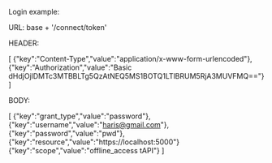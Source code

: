 ﻿Login example:

URL: base + '/connect/token'

HEADER:

[
{"key":"Content-Type","value":"application/x-www-form-urlencoded"},
{"key":"Authorization","value":"Basic dHdjOjlDMTc3MTBBLTg5QzAtNEQ5MS1BOTQ1LTlBRUM5RjA3MUVFMQ=="}
]

BODY:

[
{"key":"grant_type","value":"password"},
{"key":"username","value":"haris@gmail.com"},
{"key":"password","value":"pwd"},
{"key":"resource","value":"https://localhost:5000"}
{"key":"scope","value":"offline_access tAPI"}
]